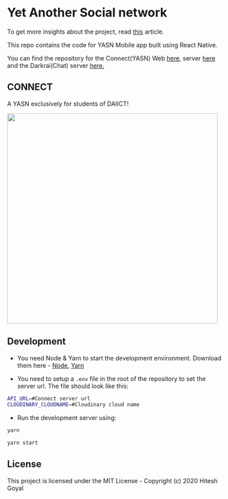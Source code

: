 # Yet Another Social network

To get more insights about the project, read [this](https://medium.com/code-dementia/building-a-social-network-using-mern-stack-85037914b944) article.

This repo contains the code for YASN Mobile app built using React Native.

You can find the repository for the Connect(YASN) Web [here](https://github.com/hitgo00/yasn), server [here](https://github.com/hitgo00/yasn-server) and the Darkrai(Chat) server [here.](https://github.com/darkraichat/darkrai-server)

## CONNECT

A YASN exclusively for students of DAIICT!

<img src="https://github.com/hitgo00/yasn-mobile/blob/master/assets/ss.png" height="490">


## Development

- You need Node & Yarn to start the development environment. Download them here - [Node](https://nodejs.org/), [Yarn](https://yarnpkg.com)

- You need to setup a `.env` file in the root of the repository to set the server url. The file should look like this:

```bash
API_URL=#Connect server url
CLOUDINARY_CLOUDNAME=#Cloudinary cloud name

```

- Run the development server using:

```bash
yarn

yarn start
```

## License

This project is licensed under the MIT License - Copyright (c) 2020 Hitesh Goyal
